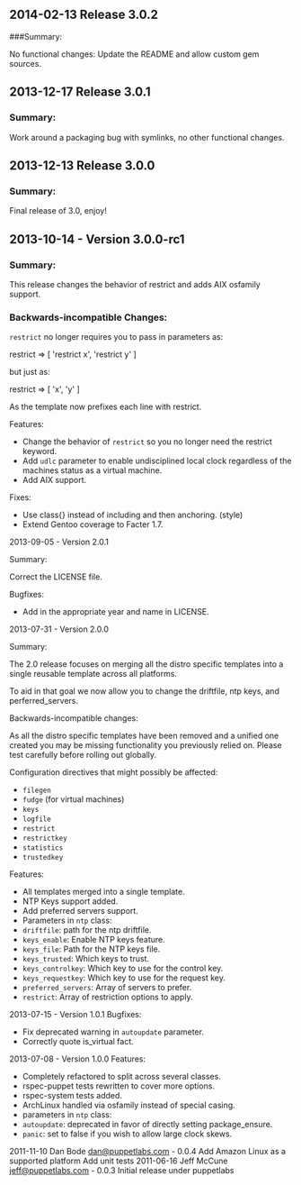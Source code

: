 ## 2014-02-13 Release 3.0.2
###Summary:

No functional changes: Update the README and allow custom gem sources.

## 2013-12-17 Release 3.0.1
### Summary:

Work around a packaging bug with symlinks, no other functional changes.

## 2013-12-13 Release 3.0.0
### Summary:

Final release of 3.0, enjoy!

## 2013-10-14 - Version 3.0.0-rc1

### Summary:

This release changes the behavior of restrict and adds AIX osfamily support.

### Backwards-incompatible Changes:

`restrict` no longer requires you to pass in parameters as:

restrict => [ 'restrict x', 'restrict y' ]

but just as:

restrict => [ 'x', 'y' ]

As the template now prefixes each line with restrict.

Features:
- Change the behavior of `restrict` so you no longer need the restrict
keyword.
- Add `udlc` parameter to enable undisciplined local clock regardless of the
machines status as a virtual machine.
- Add AIX support.

Fixes:
- Use class{} instead of including and then anchoring. (style)
- Extend Gentoo coverage to Facter 1.7.

2013-09-05 - Version 2.0.1

Summary:

Correct the LICENSE file.

Bugfixes:
- Add in the appropriate year and name in LICENSE.

2013-07-31 - Version 2.0.0

Summary:

The 2.0 release focuses on merging all the distro specific
templates into a single reusable template across all platforms.

To aid in that goal we now allow you to change the driftfile,
ntp keys, and perferred_servers.

Backwards-incompatible changes:

As all the distro specific templates have been removed and a
unified one created you may be missing functionality you
previously relied on.  Please test carefully before rolling
out globally.

Configuration directives that might possibly be affected:
- `filegen`
- `fudge` (for virtual machines)
- `keys`
- `logfile`
- `restrict`
- `restrictkey`
- `statistics`
- `trustedkey`

Features:
- All templates merged into a single template.
- NTP Keys support added.
- Add preferred servers support.
- Parameters in `ntp` class:
 - `driftfile`: path for the ntp driftfile.
 - `keys_enable`: Enable NTP keys feature.
 - `keys_file`: Path for the NTP keys file.
 - `keys_trusted`: Which keys to trust.
 - `keys_controlkey`: Which key to use for the control key.
 - `keys_requestkey`: Which key to use for the request key.
 - `preferred_servers`: Array of servers to prefer.
 - `restrict`: Array of restriction options to apply.

2013-07-15 - Version 1.0.1
Bugfixes:
- Fix deprecated warning in `autoupdate` parameter.
- Correctly quote is_virtual fact.

2013-07-08 - Version 1.0.0
Features:
- Completely refactored to split across several classes.
- rspec-puppet tests rewritten to cover more options.
- rspec-system tests added.
- ArchLinux handled via osfamily instead of special casing.
- parameters in `ntp` class:
 - `autoupdate`: deprecated in favor of directly setting package_ensure.
 - `panic`: set to false if you wish to allow large clock skews. 

2011-11-10 Dan Bode <dan@puppetlabs.com> - 0.0.4
Add Amazon Linux as a supported platform
Add unit tests
2011-06-16 Jeff McCune <jeff@puppetlabs.com> - 0.0.3
Initial release under puppetlabs
